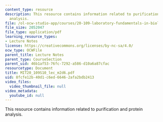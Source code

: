 ```yaml
---
content_type: resource
description: This resource contains information related to purification and protein
  analysis.
file: /ol-ocw-studio-app/courses/20-109-laboratory-fundamentals-in-biological-engineering-spring-2010/8fcfe12b40d1c6ed66462afa2bdb2413_MIT20_109S10_lec_m2d6.pdf
file_size: 2052047
file_type: application/pdf
learning_resource_types:
- Lecture Notes
license: https://creativecommons.org/licenses/by-nc-sa/4.0/
ocw_type: OCWFile
parent_title: Lecture Notes
parent_type: CourseSection
parent_uid: 46b1af53-76fc-7292-a586-d10a6a87cfac
resourcetype: Document
title: MIT20_109S10_lec_m2d6.pdf
uid: 8fcfe12b-40d1-c6ed-6646-2afa2bdb2413
video_files:
  video_thumbnail_file: null
video_metadata:
  youtube_id: null
---
```

This resource contains information related to purification and protein analysis.